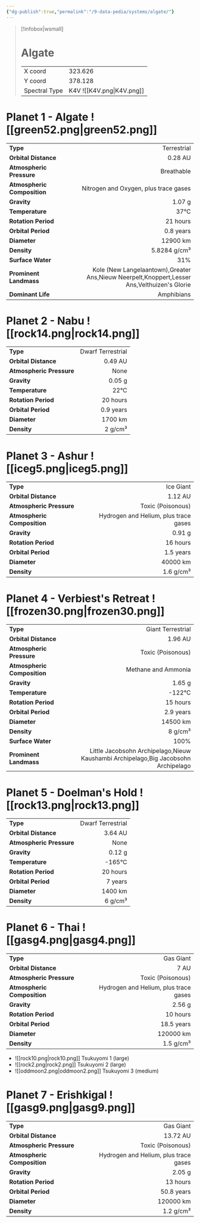 ```yaml
---
{"dg-publish":true,"permalink":"/9-data-pedia/systems/algate/"}
---
```


> [!infobox|wsmall]
> # Algate
> | | |
> | - | - |
> | X coord | 323.626 |
> | Y coord| 378.128 |
> | Spectral Type | K4V ![[K4V.png\|K4V.png]] |

# Planet 1 - Algate ![[green52.png\|green52.png]]
|                             |                           |
| --------------------------- | -------------------------:|
| **Type**                    |             Terrestrial |
| **Orbital Distance**        |   0.28 AU |
| **Atmospheric Pressure**    |       Breathable |
| **Atmospheric Composition** |      Nitrogen and Oxygen, plus trace gases |
| **Gravity**                 |        1.07 g |
| **Temperature**             |    37°C |
| **Rotation Period**         |  21 hours |
| **Orbital Period** | 0.8 years |
| **Diameter**                |      12900 km | 
| **Density**                 |    5.8284 g/cm³ |
| **Surface Water**           |           31% | 
| **Prominent Landmass**      |         Kole (New Langelaantown),Greater Ans,Nieuw Neerpelt,Knoppert,Lesser Ans,Velthuizen's Glorie | 
| **Dominant Life**           |         Amphibians |





# Planet 2 - Nabu ![[rock14.png\|rock14.png]]
|                             |                           |
| --------------------------- | -------------------------:|
| **Type**                    |             Dwarf Terrestrial |
| **Orbital Distance**        |   0.49 AU |
| **Atmospheric Pressure**    |       None |
| **Gravity**                 |        0.05 g |
| **Temperature**             |    22°C |
| **Rotation Period**         |  20 hours |
| **Orbital Period** | 0.9 years |
| **Diameter**                |      1700 km | 
| **Density**                 |    2 g/cm³ |





# Planet 3 - Ashur ![[iceg5.png\|iceg5.png]]
|                             |                           |
| --------------------------- | -------------------------:|
| **Type**                    |             Ice Giant |
| **Orbital Distance**        |   1.12 AU |
| **Atmospheric Pressure**    |       Toxic (Poisonous) |
| **Atmospheric Composition** |      Hydrogen and Helium, plus trace gases |
| **Gravity**                 |        0.91 g |
| **Rotation Period**         |  16 hours |
| **Orbital Period** | 1.5 years |
| **Diameter**                |      40000 km | 
| **Density**                 |    1.6 g/cm³ |





# Planet 4 - Verbiest's Retreat ![[frozen30.png\|frozen30.png]]
|                             |                           |
| --------------------------- | -------------------------:|
| **Type**                    |             Giant Terrestrial |
| **Orbital Distance**        |   1.96 AU |
| **Atmospheric Pressure**    |       Toxic (Poisonous) |
| **Atmospheric Composition** |      Methane and Ammonia |
| **Gravity**                 |        1.65 g |
| **Temperature**             |    -122°C |
| **Rotation Period**         |  15 hours |
| **Orbital Period** | 2.9 years |
| **Diameter**                |      14500 km | 
| **Density**                 |    8 g/cm³ |
| **Surface Water**           |           100% | 
| **Prominent Landmass**      |         Little Jacobsohn Archipelago,Nieuw Kaushambi Archipelago,Big Jacobsohn Archipelago | 





# Planet 5 - Doelman's Hold ![[rock13.png\|rock13.png]]
|                             |                           |
| --------------------------- | -------------------------:|
| **Type**                    |             Dwarf Terrestrial |
| **Orbital Distance**        |   3.64 AU |
| **Atmospheric Pressure**    |       None |
| **Gravity**                 |        0.12 g |
| **Temperature**             |    -165°C |
| **Rotation Period**         |  20 hours |
| **Orbital Period** | 7 years |
| **Diameter**                |      1400 km | 
| **Density**                 |    6 g/cm³ |





# Planet 6 - Thai ![[gasg4.png\|gasg4.png]]
|                             |                           |
| --------------------------- | -------------------------:|
| **Type**                    |             Gas Giant |
| **Orbital Distance**        |   7 AU |
| **Atmospheric Pressure**    |       Toxic (Poisonous) |
| **Atmospheric Composition** |      Hydrogen and Helium, plus trace gases |
| **Gravity**                 |        2.56 g |
| **Rotation Period**         |  10 hours |
| **Orbital Period** | 18.5 years |
| **Diameter**                |      120000 km | 
| **Density**                 |    1.5 g/cm³ |



- ![[rock10.png\|rock10.png]] Tsukuyomi 1 (large)
- ![[rock2.png\|rock2.png]] Tsukuyomi 2 (large)
- ![[oddmoon2.png\|oddmoon2.png]] Tsukuyomi 3 (medium)


# Planet 7 - Erishkigal ![[gasg9.png\|gasg9.png]]
|                             |                           |
| --------------------------- | -------------------------:|
| **Type**                    |             Gas Giant |
| **Orbital Distance**        |   13.72 AU |
| **Atmospheric Pressure**    |       Toxic (Poisonous) |
| **Atmospheric Composition** |      Hydrogen and Helium, plus trace gases |
| **Gravity**                 |        2.05 g |
| **Rotation Period**         |  13 hours |
| **Orbital Period** | 50.8 years |
| **Diameter**                |      120000 km | 
| **Density**                 |    1.2 g/cm³ |





